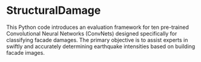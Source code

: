 # StructuralDamage
This Python code introduces an evaluation framework for ten pre-trained Convolutional Neural Networks (ConvNets) designed specifically for classifying facade damages. The primary objective is to assist experts in swiftly and accurately determining earthquake intensities based on building facade images.
